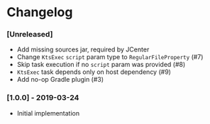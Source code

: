 # Changelog

### [Unreleased]
  - Add missing sources jar, required by JCenter
  - Change `KtsExec` `script` param type to `RegularFileProperty` (#7)
  - Skip task execution if no `script` param was provided (#8)
  - `KtsExec` task depends only on host dependency (#9)
  - Add no-op Gradle plugin (#3)

### [1.0.0] - 2019-03-24
  - Initial implementation
